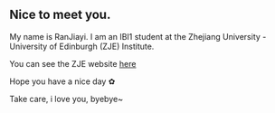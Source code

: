 ## Nice to meet you. 

My name is RanJiayi.
I am an IBI1 student at the Zhejiang University - University of Edinburgh (ZJE) Institute.

You can see the ZJE website [here](https://zje.zju.edu.cn/zje/main.htm) 

Hope you have a nice day ✿

Take care, i love you, byebye~
